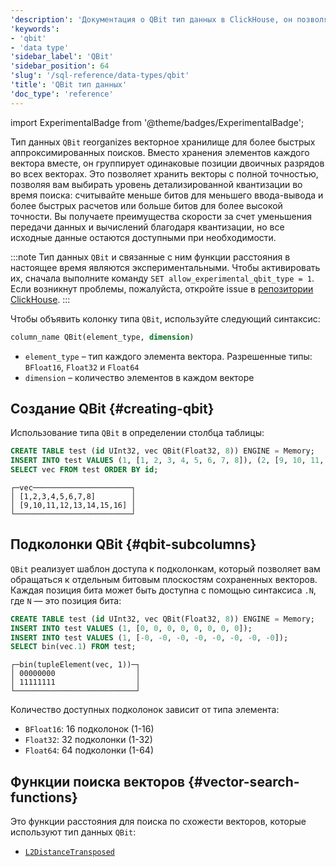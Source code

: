 ```yaml
---
'description': 'Документация о QBit тип данных в ClickHouse, он позволяет проводить精细化以进行类似于量的搜索.'
'keywords':
- 'qbit'
- 'data type'
'sidebar_label': 'QBit'
'sidebar_position': 64
'slug': '/sql-reference/data-types/qbit'
'title': 'QBit тип данных'
'doc_type': 'reference'
---
```

import ExperimentalBadge from '@theme/badges/ExperimentalBadge';

<ExperimentalBadge/>

Тип данных `QBit` reorganizes векторное хранилище для более быстрых аппроксимированных поисков. Вместо хранения элементов каждого вектора вместе, он группирует одинаковые позиции двоичных разрядов во всех векторах. Это позволяет хранить векторы с полной точностью, позволяя вам выбирать уровень детализированной квантизации во время поиска: считывайте меньше битов для меньшего ввода-вывода и более быстрых расчетов или больше битов для более высокой точности. Вы получаете преимущества скорости за счет уменьшения передачи данных и вычислений благодаря квантизации, но все исходные данные остаются доступными при необходимости.

:::note
Тип данных `QBit` и связанные с ним функции расстояния в настоящее время являются экспериментальными. 
Чтобы активировать их, сначала выполните команду `SET allow_experimental_qbit_type = 1`. 
Если возникнут проблемы, пожалуйста, откройте issue в [репозитории ClickHouse](https://github.com/clickhouse/clickhouse/issues).
:::

Чтобы объявить колонку типа `QBit`, используйте следующий синтаксис:

```sql
column_name QBit(element_type, dimension)
```

* `element_type` – тип каждого элемента вектора. Разрешенные типы: `BFloat16`, `Float32` и `Float64`
* `dimension` – количество элементов в каждом векторе

## Создание QBit {#creating-qbit}

Использование типа `QBit` в определении столбца таблицы:

```sql
CREATE TABLE test (id UInt32, vec QBit(Float32, 8)) ENGINE = Memory;
INSERT INTO test VALUES (1, [1, 2, 3, 4, 5, 6, 7, 8]), (2, [9, 10, 11, 12, 13, 14, 15, 16]);
SELECT vec FROM test ORDER BY id;
```

```text
┌─vec──────────────────────┐
│ [1,2,3,4,5,6,7,8]        │
│ [9,10,11,12,13,14,15,16] │
└──────────────────────────┘
```

## Подколонки QBit {#qbit-subcolumns}

`QBit` реализует шаблон доступа к подколонкам, который позволяет вам обращаться к отдельным битовым плоскостям сохраненных векторов. Каждая позиция бита может быть доступна с помощью синтаксиса `.N`, где `N` — это позиция бита:

```sql
CREATE TABLE test (id UInt32, vec QBit(Float32, 8)) ENGINE = Memory;
INSERT INTO test VALUES (1, [0, 0, 0, 0, 0, 0, 0, 0]);
INSERT INTO test VALUES (1, [-0, -0, -0, -0, -0, -0, -0, -0]);
SELECT bin(vec.1) FROM test;
```

```text
┌─bin(tupleElement(vec, 1))─┐
│ 00000000                  │
│ 11111111                  │
└───────────────────────────┘
```

Количество доступных подколонок зависит от типа элемента:

* `BFloat16`: 16 подколонок (1-16)
* `Float32`: 32 подколонки (1-32)
* `Float64`: 64 подколонки (1-64)

## Функции поиска векторов {#vector-search-functions}

Это функции расстояния для поиска по схожести векторов, которые используют тип данных `QBit`:

* [`L2DistanceTransposed`](../functions/distance-functions.md#L2DistanceTransposed)